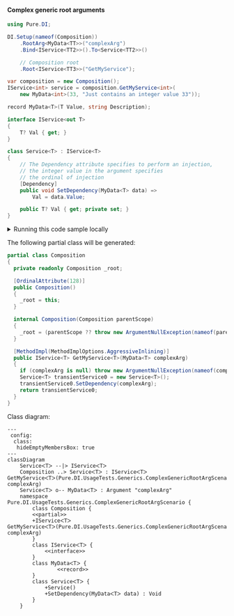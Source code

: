 #### Complex generic root arguments


```c#
using Pure.DI;

DI.Setup(nameof(Composition))
    .RootArg<MyData<TT>>("complexArg")
    .Bind<IService<TT2>>().To<Service<TT2>>()

    // Composition root
    .Root<IService<TT3>>("GetMyService");

var composition = new Composition();
IService<int> service = composition.GetMyService<int>(
    new MyData<int>(33, "Just contains an integer value 33"));

record MyData<T>(T Value, string Description);

interface IService<out T>
{
    T? Val { get; }
}

class Service<T> : IService<T>
{
    // The Dependency attribute specifies to perform an injection,
    // the integer value in the argument specifies
    // the ordinal of injection
    [Dependency]
    public void SetDependency(MyData<T> data) =>
        Val = data.Value;

    public T? Val { get; private set; }
}
```

<details>
<summary>Running this code sample locally</summary>

- Make sure you have the [.NET SDK 9.0](https://dotnet.microsoft.com/en-us/download/dotnet/9.0) or later is installed
```bash
dotnet --list-sdk
```
- Create a net9.0 (or later) console application
```bash
dotnet new console -n Sample
```
- Add reference to NuGet package
  - [Pure.DI](https://www.nuget.org/packages/Pure.DI)
```bash
dotnet add package Pure.DI
```
- Copy the example code into the _Program.cs_ file

You are ready to run the example 🚀
```bash
dotnet run
```

</details>

The following partial class will be generated:

```c#
partial class Composition
{
  private readonly Composition _root;

  [OrdinalAttribute(128)]
  public Composition()
  {
    _root = this;
  }

  internal Composition(Composition parentScope)
  {
    _root = (parentScope ?? throw new ArgumentNullException(nameof(parentScope)))._root;
  }

  [MethodImpl(MethodImplOptions.AggressiveInlining)]
  public IService<T> GetMyService<T>(MyData<T> complexArg)
  {
    if (complexArg is null) throw new ArgumentNullException(nameof(complexArg));
    Service<T> transientService0 = new Service<T>();
    transientService0.SetDependency(complexArg);
    return transientService0;
  }
}
```

Class diagram:

```mermaid
---
 config:
  class:
   hideEmptyMembersBox: true
---
classDiagram
	ServiceᐸTᐳ --|> IServiceᐸTᐳ
	Composition ..> ServiceᐸTᐳ : IServiceᐸTᐳ GetMyServiceᐸTᐳ(Pure.DI.UsageTests.Generics.ComplexGenericRootArgScenario.MyData<T> complexArg)
	ServiceᐸTᐳ o-- MyDataᐸTᐳ : Argument "complexArg"
	namespace Pure.DI.UsageTests.Generics.ComplexGenericRootArgScenario {
		class Composition {
		<<partial>>
		+IServiceᐸTᐳ GetMyServiceᐸTᐳ(Pure.DI.UsageTests.Generics.ComplexGenericRootArgScenario.MyData<T> complexArg)
		}
		class IServiceᐸTᐳ {
			<<interface>>
		}
		class MyDataᐸTᐳ {
				<<record>>
		}
		class ServiceᐸTᐳ {
			+Service()
			+SetDependency(MyDataᐸTᐳ data) : Void
		}
	}
```

